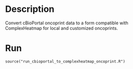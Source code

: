 # Description

Convert cBioPortal oncoprint data to a form compatible with ComplexHeatmap for local and customized oncoprints.

# Run 

```
source("run_cbioportal_to_complexheatmap_oncoprint.R")
```
